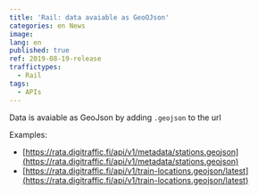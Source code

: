 ```yaml
---
title: 'Rail: data avaiable as GeoOJson'
categories: en News
image: 
lang: en
published: true
ref: 2019-08-19-release
traffictypes:
  - Rail
tags:
  - APIs
---
```


Data is avaiable as GeoJson by adding `.geojson` to the url

Examples:
* [https://rata.digitraffic.fi/api/v1/metadata/stations.geojson](https://rata.digitraffic.fi/api/v1/metadata/stations.geojson)
* [https://rata.digitraffic.fi/api/v1/train-locations.geojson/latest](https://rata.digitraffic.fi/api/v1/train-locations.geojson/latest)
